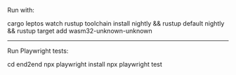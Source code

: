 Run with:

cargo leptos watch
rustup toolchain install nightly && rustup default nightly && rustup target add wasm32-unknown-unknown

---

Run Playwright tests:

cd end2end
npx playwright install
npx playwright test
